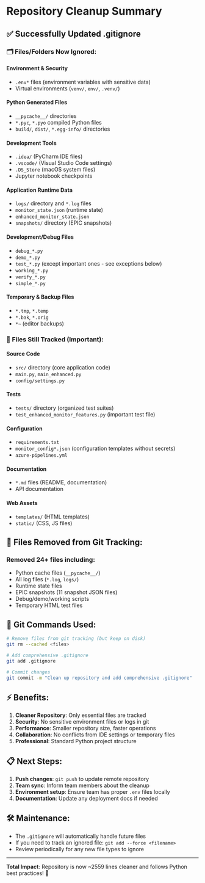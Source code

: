 # Repository Cleanup Summary

## ✅ Successfully Updated .gitignore

### 🗂️ Files/Folders Now Ignored:

#### **Environment & Security**
- `.env*` files (environment variables with sensitive data)
- Virtual environments (`venv/`, `env/`, `.venv/`)

#### **Python Generated Files**
- `__pycache__/` directories
- `*.pyc`, `*.pyo` compiled Python files
- `build/`, `dist/`, `*.egg-info/` directories

#### **Development Tools**
- `.idea/` (PyCharm IDE files)
- `.vscode/` (Visual Studio Code settings)
- `.DS_Store` (macOS system files)
- Jupyter notebook checkpoints

#### **Application Runtime Data**
- `logs/` directory and `*.log` files
- `monitor_state.json` (runtime state)
- `enhanced_monitor_state.json`
- `snapshots/` directory (EPIC snapshots)

#### **Development/Debug Files**
- `debug_*.py`
- `demo_*.py` 
- `test_*.py` (except important ones - see exceptions below)
- `working_*.py`
- `verify_*.py`
- `simple_*.py`

#### **Temporary & Backup Files**
- `*.tmp`, `*.temp`
- `*.bak`, `*.orig`
- `*~` (editor backups)

### 📝 Files Still Tracked (Important):

#### **Source Code**
- `src/` directory (core application code)
- `main.py`, `main_enhanced.py`
- `config/settings.py`

#### **Tests**
- `tests/` directory (organized test suites)
- `test_enhanced_monitor_features.py` (important test file)

#### **Configuration**
- `requirements.txt`
- `monitor_config*.json` (configuration templates without secrets)
- `azure-pipelines.yml`

#### **Documentation**
- `*.md` files (README, documentation)
- API documentation

#### **Web Assets**
- `templates/` (HTML templates)
- `static/` (CSS, JS files)

## 🧹 Files Removed from Git Tracking:

### **Removed 24+ files including:**
- Python cache files (`__pycache__/`)
- All log files (`*.log`, `logs/`)
- Runtime state files
- EPIC snapshots (11 snapshot JSON files)
- Debug/demo/working scripts
- Temporary HTML test files

## 🔧 Git Commands Used:

```bash
# Remove files from git tracking (but keep on disk)
git rm --cached <files>

# Add comprehensive .gitignore
git add .gitignore

# Commit changes
git commit -m "Clean up repository and add comprehensive .gitignore"
```

## ⚡ Benefits:

1. **Cleaner Repository**: Only essential files are tracked
2. **Security**: No sensitive environment files or logs in git
3. **Performance**: Smaller repository size, faster operations
4. **Collaboration**: No conflicts from IDE settings or temporary files
5. **Professional**: Standard Python project structure

## 📋 Next Steps:

1. **Push changes**: `git push` to update remote repository
2. **Team sync**: Inform team members about the cleanup
3. **Environment setup**: Ensure team has proper `.env` files locally
4. **Documentation**: Update any deployment docs if needed

## 🛠️ Maintenance:

- The `.gitignore` will automatically handle future files
- If you need to track an ignored file: `git add --force <filename>`
- Review periodically for any new file types to ignore

---

**Total Impact**: Repository is now ~2559 lines cleaner and follows Python best practices! 🎉
